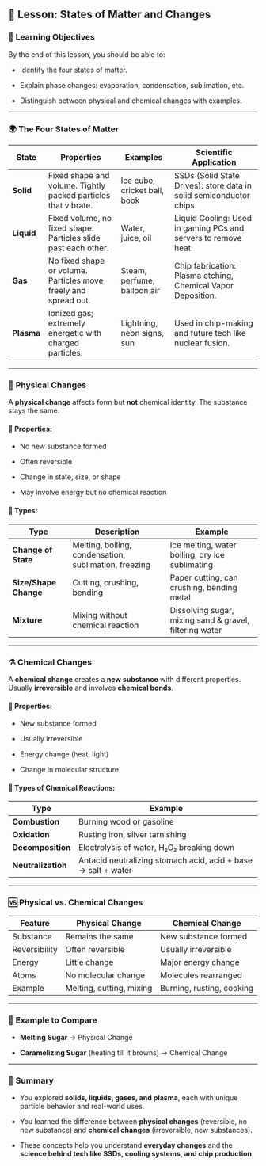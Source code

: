 ## 🧪 **Lesson: States of Matter and Changes**

### 🎯 **Learning Objectives**

By the end of this lesson, you should be able to:

- Identify the four states of matter.
    
- Explain phase changes: evaporation, condensation, sublimation, etc.
    
- Distinguish between physical and chemical changes with examples.
    

---

### 🌍 **The Four States of Matter**

|**State**|**Properties**|**Examples**|**Scientific Application**|
|---|---|---|---|
|**Solid**|Fixed shape and volume. Tightly packed particles that vibrate.|Ice cube, cricket ball, book|SSDs (Solid State Drives): store data in solid semiconductor chips.|
|**Liquid**|Fixed volume, no fixed shape. Particles slide past each other.|Water, juice, oil|Liquid Cooling: Used in gaming PCs and servers to remove heat.|
|**Gas**|No fixed shape or volume. Particles move freely and spread out.|Steam, perfume, balloon air|Chip fabrication: Plasma etching, Chemical Vapor Deposition.|
|**Plasma**|Ionized gas; extremely energetic with charged particles.|Lightning, neon signs, sun|Used in chip-making and future tech like nuclear fusion.|

---

### 🔁 **Physical Changes**

A **physical change** affects form but **not** chemical identity. The substance stays the same.

#### 🔸 Properties:

- No new substance formed
    
- Often reversible
    
- Change in state, size, or shape
    
- May involve energy but no chemical reaction
    

#### 🔹 Types:

|**Type**|**Description**|**Example**|
|---|---|---|
|**Change of State**|Melting, boiling, condensation, sublimation, freezing|Ice melting, water boiling, dry ice sublimating|
|**Size/Shape Change**|Cutting, crushing, bending|Paper cutting, can crushing, bending metal|
|**Mixture**|Mixing without chemical reaction|Dissolving sugar, mixing sand & gravel, filtering water|

---

### ⚗️ **Chemical Changes**

A **chemical change** creates a **new substance** with different properties. Usually **irreversible** and involves **chemical bonds**.

#### 🔸 Properties:

- New substance formed
    
- Usually irreversible
    
- Energy change (heat, light)
    
- Change in molecular structure
    

#### 🔹 Types of Chemical Reactions:

|**Type**|**Example**|
|---|---|
|**Combustion**|Burning wood or gasoline|
|**Oxidation**|Rusting iron, silver tarnishing|
|**Decomposition**|Electrolysis of water, H₂O₂ breaking down|
|**Neutralization**|Antacid neutralizing stomach acid, acid + base → salt + water|

---

### 🆚 **Physical vs. Chemical Changes**

|**Feature**|**Physical Change**|**Chemical Change**|
|---|---|---|
|Substance|Remains the same|New substance formed|
|Reversibility|Often reversible|Usually irreversible|
|Energy|Little change|Major energy change|
|Atoms|No molecular change|Molecules rearranged|
|Example|Melting, cutting, mixing|Burning, rusting, cooking|

---

### 🔁 **Example to Compare**

- **Melting Sugar** → Physical Change
    
- **Caramelizing Sugar** (heating till it browns) → Chemical Change
    

---

### 📌 **Summary**

- You explored **solids, liquids, gases, and plasma**, each with unique particle behavior and real-world uses.
    
- You learned the difference between **physical changes** (reversible, no new substance) and **chemical changes** (irreversible, new substances).
    
- These concepts help you understand **everyday changes** and the **science behind tech like SSDs, cooling systems, and chip production**.